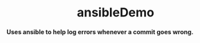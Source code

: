 <h1 align="center"> ansibleDemo </h1>

#### Uses ansible to help log errors whenever a commit goes wrong.
